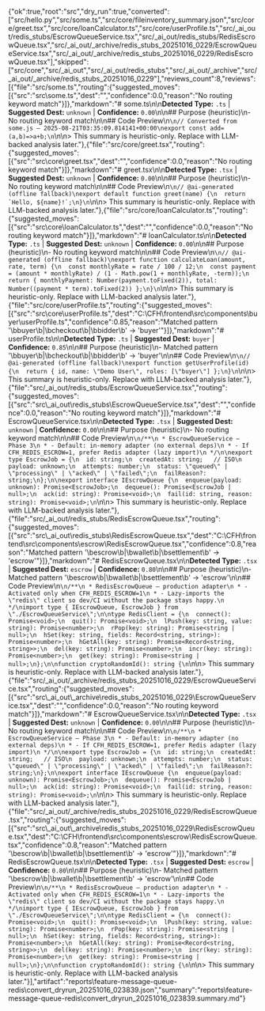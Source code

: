 {"ok":true,"root":"src","dry_run":true,"converted":["src/hello.py","src/some.ts","src/core/fileinventory_summary.json","src/core/greet.tsx","src/core/loanCalculator.ts","src/core/userProfile.ts","src/_ai_out/redis_stubs/EscrowQueueService.tsx","src/_ai_out/redis_stubs/RedisEscrowQueue.tsx","src/_ai_out/_archive/redis_stubs_20251016_0229/EscrowQueueService.tsx","src/_ai_out/_archive/redis_stubs_20251016_0229/RedisEscrowQueue.tsx"],"skipped":["src/core","src/_ai_out","src/_ai_out/redis_stubs","src/_ai_out/_archive","src/_ai_out/_archive/redis_stubs_20251016_0229"],"reviews_count":8,"reviews":[{"file":"src/some.ts","routing":{"suggested_moves":[{"src":"src\\some.ts","dest":"","confidence":0.0,"reason":"No routing keyword match"}]},"markdown":"# some.ts\n\n**Detected Type:** `.ts`  |  **Suggested Dest:** `unknown`  |  **Confidence:** `0.00`\n\n## Purpose (heuristic)\n- No routing keyword match\n\n## Code Preview\n```\n// Converted from some.js — 2025-08-21T03:35:09.814141+00:00\nexport const add=(a,b)=>a+b;\n```\n\n> This summary is heuristic-only. Replace with LLM-backed analysis later."},{"file":"src/core/greet.tsx","routing":{"suggested_moves":[{"src":"src\\core\\greet.tsx","dest":"","confidence":0.0,"reason":"No routing keyword match"}]},"markdown":"# greet.tsx\n\n**Detected Type:** `.tsx`  |  **Suggested Dest:** `unknown`  |  **Confidence:** `0.00`\n\n## Purpose (heuristic)\n- No routing keyword match\n\n## Code Preview\n```\n// @ai-generated (offline fallback)\nexport default function greet(name) {\n  return `Hello, ${name}!`;\n}\n```\n\n> This summary is heuristic-only. Replace with LLM-backed analysis later."},{"file":"src/core/loanCalculator.ts","routing":{"suggested_moves":[{"src":"src\\core\\loanCalculator.ts","dest":"","confidence":0.0,"reason":"No routing keyword match"}]},"markdown":"# loanCalculator.ts\n\n**Detected Type:** `.ts`  |  **Suggested Dest:** `unknown`  |  **Confidence:** `0.00`\n\n## Purpose (heuristic)\n- No routing keyword match\n\n## Code Preview\n```\n// @ai-generated (offline fallback)\nexport function calculateLoan(amount, rate, term) {\n  const monthlyRate = rate / 100 / 12;\n  const payment = (amount * monthlyRate) / (1 - Math.pow(1 + monthlyRate, -term));\n  return { monthlyPayment: Number(payment.toFixed(2)), total: Number((payment * term).toFixed(2)) };\n}\n```\n\n> This summary is heuristic-only. Replace with LLM-backed analysis later."},{"file":"src/core/userProfile.ts","routing":{"suggested_moves":[{"src":"src\\core\\userProfile.ts","dest":"C:\\CFH\\frontend\\src\\components\\buyer\\userProfile.ts","confidence":0.85,"reason":"Matched pattern '\\bbuyer\\b|\\bcheckout\\b|\\bbidder\\b' → 'buyer'"}]},"markdown":"# userProfile.ts\n\n**Detected Type:** `.ts`  |  **Suggested Dest:** `buyer`  |  **Confidence:** `0.85`\n\n## Purpose (heuristic)\n- Matched pattern '\\bbuyer\\b|\\bcheckout\\b|\\bbidder\\b' → 'buyer'\n\n## Code Preview\n```\n// @ai-generated (offline fallback)\nexport function getUserProfile(id) {\n  return { id, name: \"Demo User\", roles: [\"buyer\"] };\n}\n```\n\n> This summary is heuristic-only. Replace with LLM-backed analysis later."},{"file":"src/_ai_out/redis_stubs/EscrowQueueService.tsx","routing":{"suggested_moves":[{"src":"src\\_ai_out\\redis_stubs\\EscrowQueueService.tsx","dest":"","confidence":0.0,"reason":"No routing keyword match"}]},"markdown":"# EscrowQueueService.tsx\n\n**Detected Type:** `.tsx`  |  **Suggested Dest:** `unknown`  |  **Confidence:** `0.00`\n\n## Purpose (heuristic)\n- No routing keyword match\n\n## Code Preview\n```\n/**\n * EscrowQueueService — Phase 3\n * - Default: in-memory adapter (no external deps)\n * - If CFH_REDIS_ESCROW=1, prefer Redis adapter (lazy import)\n */\n\nexport type EscrowJob = {\n  id: string;\n  createdAt: string;   // ISO\n  payload: unknown;\n  attempts: number;\n  status: \"queued\" | \"processing\" | \"acked\" | \"failed\";\n  failReason?: string;\n};\n\nexport interface IEscrowQueue {\n  enqueue(payload: unknown): Promise<EscrowJob>;\n  dequeue(): Promise<EscrowJob | null>;\n  ack(id: string): Promise<void>;\n  fail(id: string, reason: string): Promise<void>;\n```\n\n> This summary is heuristic-only. Replace with LLM-backed analysis later."},{"file":"src/_ai_out/redis_stubs/RedisEscrowQueue.tsx","routing":{"suggested_moves":[{"src":"src\\_ai_out\\redis_stubs\\RedisEscrowQueue.tsx","dest":"C:\\CFH\\frontend\\src\\components\\escrow\\RedisEscrowQueue.tsx","confidence":0.8,"reason":"Matched pattern '\\bescrow\\b|\\bwallet\\b|\\bsettlement\\b' → 'escrow'"}]},"markdown":"# RedisEscrowQueue.tsx\n\n**Detected Type:** `.tsx`  |  **Suggested Dest:** `escrow`  |  **Confidence:** `0.80`\n\n## Purpose (heuristic)\n- Matched pattern '\\bescrow\\b|\\bwallet\\b|\\bsettlement\\b' → 'escrow'\n\n## Code Preview\n```\n/**\n * RedisEscrowQueue — production adapter\n * - Activated only when CFH_REDIS_ESCROW=1\n * - Lazy-imports the \"redis\" client so dev/CI without the package stays happy.\n */\nimport type { IEscrowQueue, EscrowJob } from \"./EscrowQueueService\";\n\ntype RedisClient = {\n  connect(): Promise<void>;\n  quit(): Promise<void>;\n  lPush(key: string, value: string): Promise<number>;\n  rPop(key: string): Promise<string | null>;\n  hSet(key: string, fields: Record<string, string>): Promise<number>;\n  hGetAll(key: string): Promise<Record<string, string>>;\n  del(key: string): Promise<number>;\n  incr(key: string): Promise<number>;\n  get(key: string): Promise<string | null>;\n};\n\nfunction cryptoRandomId(): string {\n```\n\n> This summary is heuristic-only. Replace with LLM-backed analysis later."},{"file":"src/_ai_out/_archive/redis_stubs_20251016_0229/EscrowQueueService.tsx","routing":{"suggested_moves":[{"src":"src\\_ai_out\\_archive\\redis_stubs_20251016_0229\\EscrowQueueService.tsx","dest":"","confidence":0.0,"reason":"No routing keyword match"}]},"markdown":"# EscrowQueueService.tsx\n\n**Detected Type:** `.tsx`  |  **Suggested Dest:** `unknown`  |  **Confidence:** `0.00`\n\n## Purpose (heuristic)\n- No routing keyword match\n\n## Code Preview\n```\n/**\n * EscrowQueueService — Phase 3\n * - Default: in-memory adapter (no external deps)\n * - If CFH_REDIS_ESCROW=1, prefer Redis adapter (lazy import)\n */\n\nexport type EscrowJob = {\n  id: string;\n  createdAt: string;   // ISO\n  payload: unknown;\n  attempts: number;\n  status: \"queued\" | \"processing\" | \"acked\" | \"failed\";\n  failReason?: string;\n};\n\nexport interface IEscrowQueue {\n  enqueue(payload: unknown): Promise<EscrowJob>;\n  dequeue(): Promise<EscrowJob | null>;\n  ack(id: string): Promise<void>;\n  fail(id: string, reason: string): Promise<void>;\n```\n\n> This summary is heuristic-only. Replace with LLM-backed analysis later."},{"file":"src/_ai_out/_archive/redis_stubs_20251016_0229/RedisEscrowQueue.tsx","routing":{"suggested_moves":[{"src":"src\\_ai_out\\_archive\\redis_stubs_20251016_0229\\RedisEscrowQueue.tsx","dest":"C:\\CFH\\frontend\\src\\components\\escrow\\RedisEscrowQueue.tsx","confidence":0.8,"reason":"Matched pattern '\\bescrow\\b|\\bwallet\\b|\\bsettlement\\b' → 'escrow'"}]},"markdown":"# RedisEscrowQueue.tsx\n\n**Detected Type:** `.tsx`  |  **Suggested Dest:** `escrow`  |  **Confidence:** `0.80`\n\n## Purpose (heuristic)\n- Matched pattern '\\bescrow\\b|\\bwallet\\b|\\bsettlement\\b' → 'escrow'\n\n## Code Preview\n```\n/**\n * RedisEscrowQueue — production adapter\n * - Activated only when CFH_REDIS_ESCROW=1\n * - Lazy-imports the \"redis\" client so dev/CI without the package stays happy.\n */\nimport type { IEscrowQueue, EscrowJob } from \"./EscrowQueueService\";\n\ntype RedisClient = {\n  connect(): Promise<void>;\n  quit(): Promise<void>;\n  lPush(key: string, value: string): Promise<number>;\n  rPop(key: string): Promise<string | null>;\n  hSet(key: string, fields: Record<string, string>): Promise<number>;\n  hGetAll(key: string): Promise<Record<string, string>>;\n  del(key: string): Promise<number>;\n  incr(key: string): Promise<number>;\n  get(key: string): Promise<string | null>;\n};\n\nfunction cryptoRandomId(): string {\n```\n\n> This summary is heuristic-only. Replace with LLM-backed analysis later."}],"artifact":"reports\\feature-message-queue-redis\\convert_dryrun_20251016_023839.json","summary":"reports\\feature-message-queue-redis\\convert_dryrun_20251016_023839.summary.md"}
